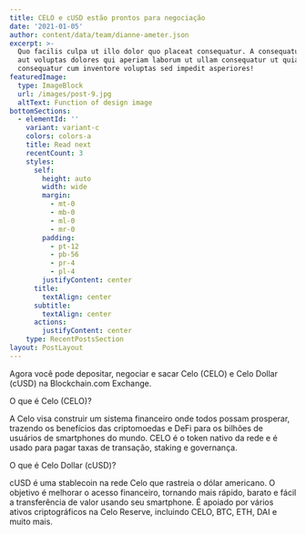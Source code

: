 ```yaml
---
title: CELO e cUSD estão prontos para negociação
date: '2021-01-05'
author: content/data/team/dianne-ameter.json
excerpt: >-
  Quo facilis culpa ut illo dolor quo placeat consequatur. A consequatur facilis
  aut voluptas dolores qui aperiam laborum ut ullam consequatur ut quia
  consequatur cum inventore voluptas sed impedit asperiores!
featuredImage:
  type: ImageBlock
  url: /images/post-9.jpg
  altText: Function of design image
bottomSections:
  - elementId: ''
    variant: variant-c
    colors: colors-a
    title: Read next
    recentCount: 3
    styles:
      self:
        height: auto
        width: wide
        margin:
          - mt-0
          - mb-0
          - ml-0
          - mr-0
        padding:
          - pt-12
          - pb-56
          - pr-4
          - pl-4
        justifyContent: center
      title:
        textAlign: center
      subtitle:
        textAlign: center
      actions:
        justifyContent: center
    type: RecentPostsSection
layout: PostLayout
---
```

Agora você pode depositar, negociar e sacar Celo (CELO) e Celo Dollar (cUSD) na Blockchain.com Exchange.

O que é Celo (CELO)?

A Celo visa construir um sistema financeiro onde todos possam prosperar, trazendo os benefícios das criptomoedas e DeFi para os bilhões de usuários de smartphones do mundo. CELO é o token nativo da rede e é usado para pagar taxas de transação, staking e governança.

O que é Celo Dollar (cUSD)?

cUSD é uma stablecoin na rede Celo que rastreia o dólar americano. O objetivo é melhorar o acesso financeiro, tornando mais rápido, barato e fácil a transferência de valor usando seu smartphone. É apoiado por vários ativos criptográficos na Celo Reserve, incluindo CELO, BTC, ETH, DAI e muito mais.
